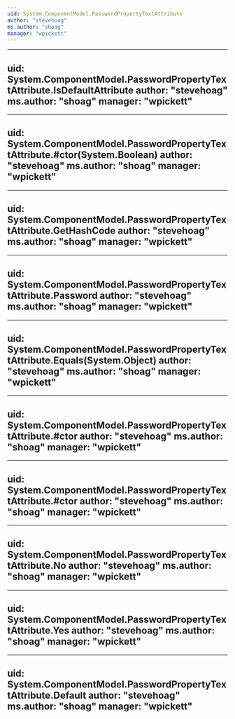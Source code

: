 ```yaml
---
uid: System.ComponentModel.PasswordPropertyTextAttribute
author: "stevehoag"
ms.author: "shoag"
manager: "wpickett"
---
```


---
uid: System.ComponentModel.PasswordPropertyTextAttribute.IsDefaultAttribute
author: "stevehoag"
ms.author: "shoag"
manager: "wpickett"
---

---
uid: System.ComponentModel.PasswordPropertyTextAttribute.#ctor(System.Boolean)
author: "stevehoag"
ms.author: "shoag"
manager: "wpickett"
---

---
uid: System.ComponentModel.PasswordPropertyTextAttribute.GetHashCode
author: "stevehoag"
ms.author: "shoag"
manager: "wpickett"
---

---
uid: System.ComponentModel.PasswordPropertyTextAttribute.Password
author: "stevehoag"
ms.author: "shoag"
manager: "wpickett"
---

---
uid: System.ComponentModel.PasswordPropertyTextAttribute.Equals(System.Object)
author: "stevehoag"
ms.author: "shoag"
manager: "wpickett"
---

---
uid: System.ComponentModel.PasswordPropertyTextAttribute.#ctor
author: "stevehoag"
ms.author: "shoag"
manager: "wpickett"
---

---
uid: System.ComponentModel.PasswordPropertyTextAttribute.#ctor
author: "stevehoag"
ms.author: "shoag"
manager: "wpickett"
---

---
uid: System.ComponentModel.PasswordPropertyTextAttribute.No
author: "stevehoag"
ms.author: "shoag"
manager: "wpickett"
---

---
uid: System.ComponentModel.PasswordPropertyTextAttribute.Yes
author: "stevehoag"
ms.author: "shoag"
manager: "wpickett"
---

---
uid: System.ComponentModel.PasswordPropertyTextAttribute.Default
author: "stevehoag"
ms.author: "shoag"
manager: "wpickett"
---
